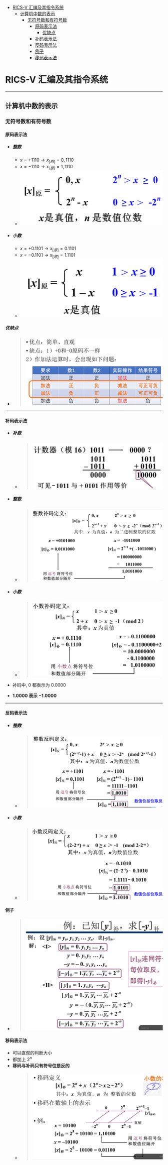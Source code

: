 - [RICS-V 汇编及其指令系统](#rics-v-汇编及其指令系统)
  - [计算机中数的表示](#计算机中数的表示)
    - [无符号数和有符号数](#无符号数和有符号数)
      - [原码表示法](#原码表示法)
        - [优缺点](#优缺点)
      - [补码表示法](#补码表示法)
      - [反码表示法](#反码表示法)
      - [例子](#例子)
      - [移码表示法](#移码表示法)

# RICS-V 汇编及其指令系统

---

## 计算机中数的表示

### 无符号数和有符号数

#### 原码表示法

* ##### 整数
  * $x = +1110 \to x_{[原]} = 0 , 1110$
  * $x = -1110 \to x_{[原]} = 1 , 1110$
  * ![](image/2022-03-01-11-12-54.png)
* ##### 小数
  * $x = +0.1101 \to x_{[原]} = 0 . 1101$
  * $x = -0.1101 \to x_{[原]} = 1 . 1101$
  * ![](image/2022-03-01-11-13-25.png)

##### 优缺点
  * > ![](image/2022-03-01-11-14-40.png)

---

#### 补码表示法

* ##### 补数
  * > ![](image/2022-03-01-11-18-05.png)
  

* ##### 整数
  * > ![](image/2022-03-01-11-20-42.png)

* ##### 小数
  * > ![](image/2022-03-01-11-23-38.png)

* 补码中, $0$ 都表示为 $0.0000$
* **$1.0000$ 表示 $-1.0000$**

---

#### 反码表示法

* ##### 整数
  * > ![](image/2022-03-01-11-48-08.png)

* ##### 小数
  * > ![](image/2022-03-01-11-48-40.png)

#### 例子
  * > ![](image/2022-03-01-12-08-41.png)

#### 移码表示法

* 可以直观的判断大小
* 都加上 $2^n$
* **移码与补码只有符号位是反的**
  * > ![](image/2022-03-01-12-15-52.png)